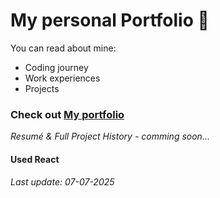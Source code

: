 # My personal Portfolio 🧔
You can read about mine:
- Coding journey
- Work experiences
- Projects

### Check out [My portfolio](https://peterburzaportfolio.netlify.app/)

*Resumé & Full Project History - comming soon...*

#### Used React

###### Last update: 07-07-2025

